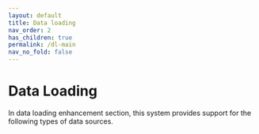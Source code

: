 ```yaml
---
layout: default
title: Data loading
nav_order: 2 
has_children: true
permalink: /dl-main
nav_no_fold: false
---
```



# Data Loading

In data loading enhancement section, this system provides support for the following types of data sources.

<!-- - [TopoJson](topojson)
- [Google Takeout & KML](googletakeout)
- [GPX] -->






